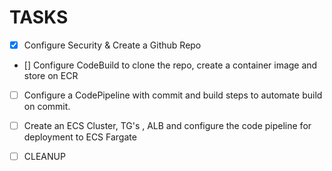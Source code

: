 # TASKS

- [x] Configure Security & Create a Github Repo
- [] Configure CodeBuild to clone the repo, create a container image and store on ECR
- [ ] Configure a CodePipeline with commit and build steps to automate build on commit.
- [ ] Create an ECS Cluster, TG's , ALB and configure the code pipeline for deployment to ECS Fargate
- [ ] CLEANUP


